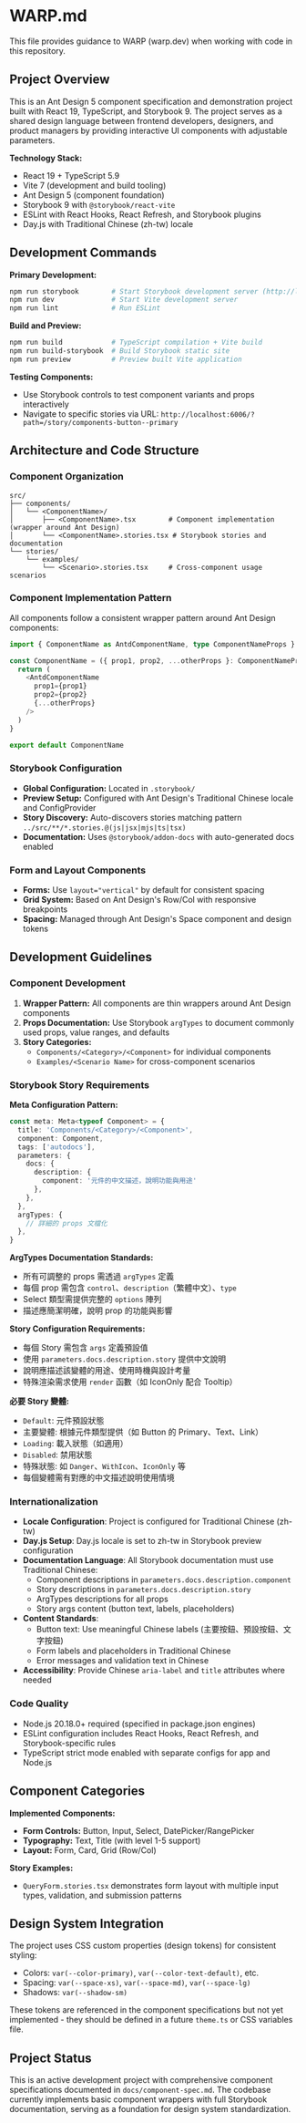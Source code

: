 # WARP.md

This file provides guidance to WARP (warp.dev) when working with code in this repository.

## Project Overview

This is an Ant Design 5 component specification and demonstration project built with React 19, TypeScript, and Storybook 9. The project serves as a shared design language between frontend developers, designers, and product managers by providing interactive UI components with adjustable parameters.

**Technology Stack:**
- React 19 + TypeScript 5.9
- Vite 7 (development and build tooling)
- Ant Design 5 (component foundation)
- Storybook 9 with `@storybook/react-vite`
- ESLint with React Hooks, React Refresh, and Storybook plugins
- Day.js with Traditional Chinese (zh-tw) locale

## Development Commands

**Primary Development:**
```bash
npm run storybook        # Start Storybook development server (http://localhost:6006)
npm run dev              # Start Vite development server
npm run lint             # Run ESLint
```

**Build and Preview:**
```bash
npm run build            # TypeScript compilation + Vite build
npm run build-storybook  # Build Storybook static site
npm run preview          # Preview built Vite application
```

**Testing Components:**
- Use Storybook controls to test component variants and props interactively
- Navigate to specific stories via URL: `http://localhost:6006/?path=/story/components-button--primary`

## Architecture and Code Structure

### Component Organization
```
src/
├── components/
│   └── <ComponentName>/
│       ├── <ComponentName>.tsx        # Component implementation (wrapper around Ant Design)
│       └── <ComponentName>.stories.tsx # Storybook stories and documentation
└── stories/
    └── examples/
        └── <Scenario>.stories.tsx     # Cross-component usage scenarios
```

### Component Implementation Pattern
All components follow a consistent wrapper pattern around Ant Design components:

```typescript path=null start=null
import { ComponentName as AntdComponentName, type ComponentNameProps } from 'antd'

const ComponentName = ({ prop1, prop2, ...otherProps }: ComponentNameProps) => {
  return (
    <AntdComponentName
      prop1={prop1}
      prop2={prop2}
      {...otherProps}
    />
  )
}

export default ComponentName
```

### Storybook Configuration
- **Global Configuration:** Located in `.storybook/`
- **Preview Setup:** Configured with Ant Design's Traditional Chinese locale and ConfigProvider
- **Story Discovery:** Auto-discovers stories matching pattern `../src/**/*.stories.@(js|jsx|mjs|ts|tsx)`
- **Documentation:** Uses `@storybook/addon-docs` with auto-generated docs enabled

### Form and Layout Components
- **Forms:** Use `layout="vertical"` by default for consistent spacing
- **Grid System:** Based on Ant Design's Row/Col with responsive breakpoints
- **Spacing:** Managed through Ant Design's Space component and design tokens

## Development Guidelines

### Component Development
1. **Wrapper Pattern:** All components are thin wrappers around Ant Design components
2. **Props Documentation:** Use Storybook `argTypes` to document commonly used props, value ranges, and defaults
3. **Story Categories:**
   - `Components/<Category>/<Component>` for individual components
   - `Examples/<Scenario Name>` for cross-component scenarios

### Storybook Story Requirements

**Meta Configuration Pattern:**
```typescript path=null start=null
const meta: Meta<typeof Component> = {
  title: 'Components/<Category>/<Component>',
  component: Component,
  tags: ['autodocs'],
  parameters: {
    docs: {
      description: {
        component: '元件的中文描述，說明功能與用途'
      },
    },
  },
  argTypes: {
    // 詳細的 props 文檔化
  },
}
```

**ArgTypes Documentation Standards:**
- 所有可調整的 props 需透過 `argTypes` 定義
- 每個 prop 需包含 `control`、`description`（繁體中文）、`type`
- Select 類型需提供完整的 `options` 陣列
- 描述應簡潔明確，說明 prop 的功能與影響

**Story Configuration Requirements:**
- 每個 Story 需包含 `args` 定義預設值
- 使用 `parameters.docs.description.story` 提供中文說明
- 說明應描述該變體的用途、使用時機與設計考量
- 特殊渲染需求使用 `render` 函數（如 IconOnly 配合 Tooltip）

**必要 Story 變體:**
- `Default`: 元件預設狀態
- 主要變體: 根據元件類型提供（如 Button 的 Primary、Text、Link）
- `Loading`: 載入狀態（如適用）
- `Disabled`: 禁用狀態
- 特殊狀態: 如 `Danger`、`WithIcon`、`IconOnly` 等
- 每個變體需有對應的中文描述說明使用情境

### Internationalization
- **Locale Configuration**: Project is configured for Traditional Chinese (zh-tw)
- **Day.js Setup**: Day.js locale is set to zh-tw in Storybook preview configuration
- **Documentation Language**: All Storybook documentation must use Traditional Chinese:
  - Component descriptions in `parameters.docs.description.component`
  - Story descriptions in `parameters.docs.description.story`
  - ArgTypes descriptions for all props
  - Story args content (button text, labels, placeholders)
- **Content Standards**:
  - Button text: Use meaningful Chinese labels (主要按鈕、預設按鈕、文字按鈕)
  - Form labels and placeholders in Traditional Chinese
  - Error messages and validation text in Chinese
- **Accessibility**: Provide Chinese `aria-label` and `title` attributes where needed

### Code Quality
- Node.js 20.18.0+ required (specified in package.json engines)
- ESLint configuration includes React Hooks, React Refresh, and Storybook-specific rules
- TypeScript strict mode enabled with separate configs for app and Node.js

## Component Categories

**Implemented Components:**
- **Form Controls:** Button, Input, Select, DatePicker/RangePicker
- **Typography:** Text, Title (with level 1-5 support)
- **Layout:** Form, Card, Grid (Row/Col)

**Story Examples:**
- `QueryForm.stories.tsx` demonstrates form layout with multiple input types, validation, and submission patterns

## Design System Integration

The project uses CSS custom properties (design tokens) for consistent styling:
- Colors: `var(--color-primary)`, `var(--color-text-default)`, etc.
- Spacing: `var(--space-xs)`, `var(--space-md)`, `var(--space-lg)`
- Shadows: `var(--shadow-sm)`

These tokens are referenced in the component specifications but not yet implemented - they should be defined in a future `theme.ts` or CSS variables file.

## Project Status

This is an active development project with comprehensive component specifications documented in `docs/component-spec.md`. The codebase currently implements basic component wrappers with full Storybook documentation, serving as a foundation for design system standardization.